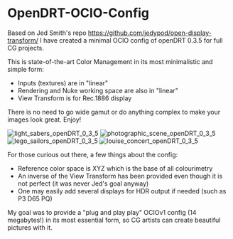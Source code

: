 # OpenDRT-OCIO-Config
Based on Jed Smith's repo https://github.com/jedypod/open-display-transform/ I have created a minimal OCIO config of openDRT 0.3.5 for full CG projects.

This is state-of-the-art Color Management in its most minimalistic and simple form:
- Inputs (textures) are in "linear"
- Rendering and Nuke working space are also in "linear"
- View Transform is for Rec.1886 display

There is no need to go wide gamut or do anything complex to make your images look great. Enjoy!

![light_sabers_openDRT_0_3_5](https://github.com/user-attachments/assets/2ab46d1b-6f09-4159-a771-f5659ae789fc)
![photographic_scene_openDRT_0_3_5](https://github.com/user-attachments/assets/40a16fe6-cdbc-45a6-815c-03ad226276f9)
![lego_sailors_openDRT_0_3_5](https://github.com/user-attachments/assets/271591b9-d83b-4eb4-aa6e-df0fb0601aac)
![louise_concert_openDRT_0_3_5](https://github.com/user-attachments/assets/75a872d1-09c6-4608-a1c0-b6ed88ef153f)

For those curious out there, a few things about the config:
- Reference color space is XYZ which is the base of all colourimetry
- An inverse of the View Transform has been provided even though it is not perfect (it was never Jed's goal anyway)
- One may easily add several displays for HDR output if needed (such as P3 D65 PQ)

My goal was to provide a "plug and play play" OCIOv1 config (14 megabytes!) in its most essential form, so CG artists can create beautiful pictures with it.

